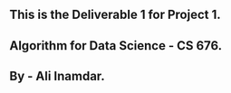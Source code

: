## This is the Deliverable 1 for Project 1.
## Algorithm for Data Science - CS 676.
## By - Ali Inamdar.